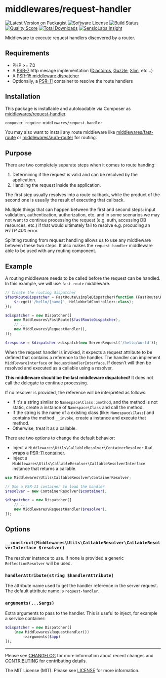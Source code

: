 # middlewares/request-handler

[![Latest Version on Packagist][ico-version]][link-packagist]
[![Software License][ico-license]](LICENSE)
[![Build Status][ico-travis]][link-travis]
[![Quality Score][ico-scrutinizer]][link-scrutinizer]
[![Total Downloads][ico-downloads]][link-downloads]
[![SensioLabs Insight][ico-sensiolabs]][link-sensiolabs]

Middleware to execute request handlers discovered by a router.

## Requirements

* PHP >= 7.0
* A [PSR-7](https://packagist.org/providers/psr/http-message-implementation) http mesage implementation ([Diactoros](https://github.com/zendframework/zend-diactoros), [Guzzle](https://github.com/guzzle/psr7), [Slim](https://github.com/slimphp/Slim), etc...)
* A [PSR-15 middleware dispatcher](https://github.com/middlewares/awesome-psr15-middlewares#dispatcher)
* Optionally, a [PSR-11](https://github.com/php-fig/container) container to resolve the route handlers

## Installation

This package is installable and autoloadable via Composer as [middlewares/request-handler](https://packagist.org/packages/middlewares/request-handler).

```sh
composer require middlewares/request-handler
```

You may also want to install any route middleware like [middlewares/fast-route](https://packagist.org/packages/middlewares/fast-route) or [middlewares/aura-router](https://packagist.org/packages/middlewares/aura-router) for routing.

## Purpose

There are two completely separate steps when it comes to route handing:

1. Determining if the request is valid and can be resolved by the application.
2. Handling the request inside the application.

The first step usually resolves into a route callback, while the product of the second one is usually the result of executing that callback.

Multiple things that can happen between the first and second steps: input validation, authentication, authorization, etc.
and in some scenarios we may not want to continue processing the request (e.g. auth, accessing DB resources, etc.) if that would ultimately fail to resolve e.g. procuding an *HTTP 400* error.

Splitting routing from request handling allows us to use any middleware between these two steps. It also makes the `request-handler` middleware able to be used with any routing component.

## Example

A routing middleware needs to be called before the request can be handled. In this example, we will use `fast-route` middleware.

```php
// Create the routing dispatcher
$fastRouteDispatcher = FastRoute\simpleDispatcher(function (FastRoute\RouteCollector $r) {
    $r->get('/hello/{name}', HelloWorldController::class);
});

$dispatcher = new Dispatcher([
    new Middlewares\FastRoute($fastRouteDispatcher),
    // ...
    new Middlewares\RequestHandler(),
]);

$response = $dispatcher->dispatch(new ServerRequest('/hello/world'));
```

When the request handler is invoked, it expects a request attribute to be defined that contains a reference to the handler. The handler can implement `MiddlewareInterface` or `RequestHandlerInterface`. If doesn't will then be resolved and executed as a callable using a resolver.

**This middleware should be the last middleware dispatched!** It does not call the delegate to continue processing.

If no resolver is provided, the reference will be interpreted as follows:

* If it's a string similar to `Namespace\Class::method`, and the method is not static, create a instance of `Namespace\Class` and call the method.
* If the string is the name of a existing class (like: `Namespace\Class`) and contains the method `__invoke`, create a instance and execute that method.
* Otherwise, treat it as a callable.

There are two options to change the default behavior:

- Inject a `Middlewares\Utils\CallableResolver\ContainerResolver` that wraps a [PSR-11 container](https://github.com/php-fig/container).
- Inject a `Middlewares\Utils\CallableResolver\CallableResolverInterface` instance that returns a callable.

```php
use Middlewares\Utils\CallableResolver\ContainerResolver;

// Use a PSR-11 container to load the handler
$resolver = new ContainerResolver($container);

$dispatcher = new Dispatcher([
    // ...
    new Middlewares\RequestHandler($resolver),
]);
```

## Options

### `__construct(Middlewares\Utils\CallableResolver\CallableResolverInterface $resolver)`

The resolver instance to use. If none is provided a generic `ReflectionResolver` will be used.

### `handlerAttribute(string $handlerAttribute)`

The attribute name used to get the handler reference in the server request. The default attribute name is `request-handler`.

### `arguments(...$args)`

Extra arguments to pass to the handler. This is useful to inject, for example a service container:

```php
$dispatcher = new Dispatcher([
    (new Middlewares\RequestHandler())
        ->arguments($app)
]);
```

---

Please see [CHANGELOG](CHANGELOG.md) for more information about recent changes and [CONTRIBUTING](CONTRIBUTING.md) for contributing details.

The MIT License (MIT). Please see [LICENSE](LICENSE) for more information.

[ico-version]: https://img.shields.io/packagist/v/middlewares/request-handler.svg?style=flat-square
[ico-license]: https://img.shields.io/badge/license-MIT-brightgreen.svg?style=flat-square
[ico-travis]: https://img.shields.io/travis/middlewares/request-handler/master.svg?style=flat-square
[ico-scrutinizer]: https://img.shields.io/scrutinizer/g/middlewares/request-handler.svg?style=flat-square
[ico-downloads]: https://img.shields.io/packagist/dt/middlewares/request-handler.svg?style=flat-square
[ico-sensiolabs]: https://img.shields.io/sensiolabs/i/8afda09a-397a-4c80-9dc8-6edc081a03e3.svg?style=flat-square

[link-packagist]: https://packagist.org/packages/middlewares/request-handler
[link-travis]: https://travis-ci.org/middlewares/request-handler
[link-scrutinizer]: https://scrutinizer-ci.com/g/middlewares/request-handler
[link-downloads]: https://packagist.org/packages/middlewares/request-handler
[link-sensiolabs]: https://insight.sensiolabs.com/projects/8afda09a-397a-4c80-9dc8-6edc081a03e3
